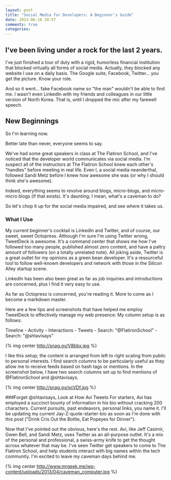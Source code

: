 ```yaml
---
layout: post
title: "Social Media for Developers: A Beginner's Guide"
date: 2013-06-16 20:57
comments: true
categories: 
---
```


I've been living under a rock for the last 2 years.
---------------------------------------------------
I've just finished a tour of duty with a rigid, humorless financial institution that blocked virtually all forms of social media. Actually, they blocked any website I use on a daily basis. The Google suite, Facebook, Twitter... you get the picture. Know your role.

And so it went... fake Facebook name so "the man" wouldn't be able to find me. I wasn't even LinkedIn with my friends and colleagues in our little version of North Korea. That is, until I dropped the mic after my farewell speech. 

New Beginnings
--------------
So I'm learning now.

Better late than never, everyone seems to say. 

We've had some great speakers in class at The Flatiron School, and I've noticed that the developer world communicates via social media. I'm suspect all of the instructors at The Flatiron School knew each other's "handles" before meeting in real life. Even I, a social media neanderthal, followed Sandi Metz before I knew how awesome she was (or why I should think she's awesome). 

Indeed, everything seems to revolve around blogs, micro-blogs, and micro-micro blogs (if that exists). It's daunting; I mean, what's a caveman to do?

So let's chop it up for the social media impaired, and see where it takes us. 

### What I Use
My current beginner's cocktail is LinkedIn and Twitter, and of course, our sweet, sweet Octopress. Although I'm sure I'm using Twitter wrong, TweetDeck is awesome. It's a command center that shows me how I've followed too many people, published almost zero content, and have a paltry amount of followers (on a totally unrelated note). All joking aside, Twitter is a great outlet for my opinions as a green bean developer. It's a resourceful tool to follow well-known developers and network with those in the Silicon Alley startup scene. 

LinkedIn has been also been great as far as job inquiries and introductions are concerned, plus I find it very easy to use.

As far as Octopress is concerned, you're reading it. More to come as I become a markdown master.

Here are a few tips and screenshots that have helped me employ TweetDeck to effectively manage my web presence:
My column setup is as follows:

Timeline - Activity - Interactions - Tweets - Search: "@FlatironSchool" - Search: "@shtavisays"

{% img center http://snag.gy/V8bbx.jpg %}

I like this setup; the content is arranged from left to right scaling from public to personal interests. I find search columns to be particularly useful as they allow me to receive feeds based on hash tags or mentions. In the screenshot below, I have two search columns set up to find mentions of @FlatironSchool and @shtavisays.

{% img center http://snag.gy/qcVDf.jpg %}

###Forget @shtavisays, Look at How Avi Tweets
For starters, Avi has employed a succinct bounty of information in his bio without cracking 200 characters. Current pursuits, past endeavors, personal links, you name it. I'll be updating my current Jay-Z-quote-starter-bio as soon as I'm done with this post ("Drink Cris Out the Bottle, Eat Popeyes for Dinner").

Now that I've pointed out the obvious, here's the rest. Avi, like Jeff Casimir, Gwen Bell, and Sandi Metz, uses Twitter as an all-purpose outlet. It's a mix of the personal and professional, a swiss-army knife to get the thought across whatever that may be. I've seen Twitter get speakers to come to The Flatiron School, and help students interact with big names within the tech community. I'm excited to leave my caveman days behind me.

{% img center http://www.mrgeek.me/wp-content/uploads/2013/04/caveman_computer.jpg %}


